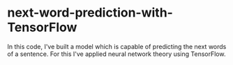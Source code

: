 # next-word-prediction-with-TensorFlow
In this code, I've built a model which is capable of predicting the next words of a sentence. For this I've applied neural network theory using TensorFlow.
